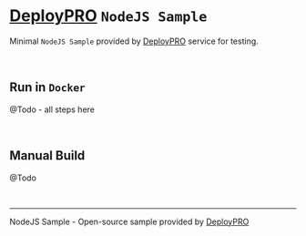 # [DeployPRO](https://deploypro.dev/) `NodeJS Sample` 

Minimal `NodeJS Sample` provided by [DeployPRO](https://deploypro.dev/) service for testing.

<br />

## Run in `Docker`

@Todo - all steps here

<br />

## Manual Build

@Todo

<br />

---
NodeJS Sample - Open-source sample provided by [DeployPRO](https://deploypro.dev/)
